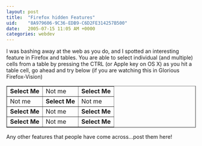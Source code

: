 ```yaml
---
layout: post
title:  "Firefox hidden Features"
uid:	"8A979606-9C36-EDB9-C6D2FE314257B500"
date:   2005-07-15 11:05 AM +0000
categories: webdev
---
```

I was bashing away at the web as you do, and I spotted an interesting feature in Firefox and tables. You are able to select individual (and multiple) cells from a table by pressing the CTRL (or Apple key on OS X) as you hit a table cell, go ahead and try below (if you are watching this in Glorious Firefox-Vision)
<table border="1" width="340" ><tr><td><strong>Select Me </strong></td><td>Not me </td><td><strong>Select Me </strong></td></tr><tr>  <td>Not me </td>  <td><strong>Select Me </strong></td>  <td>Not me </td></tr><tr>  <td><strong>Select Me </strong></td>  <td>Not me </td>  <td><strong>Select Me </strong></td></tr><tr>  <td><strong>Select Me </strong></td>  <td>Not me </td>  <td><strong>Select Me </strong></td></tr></table>
Any other features that people have come across...post them here!